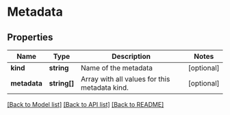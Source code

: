 # Metadata

## Properties
Name | Type | Description | Notes
------------ | ------------- | ------------- | -------------
**kind** | **string** | Name of the metadata | [optional] 
**metadata** | **string[]** | Array with all values for this metadata kind. | [optional] 

[[Back to Model list]](../README.md#documentation-for-models) [[Back to API list]](../README.md#documentation-for-api-endpoints) [[Back to README]](../README.md)


